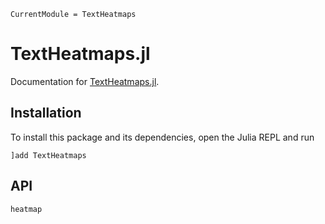 ```@meta
CurrentModule = TextHeatmaps
```

# TextHeatmaps.jl

Documentation for [TextHeatmaps.jl](https://github.com/adrhill/TextHeatmaps.jl).

## Installation
To install this package and its dependencies, open the Julia REPL and run

```julia-repl
]add TextHeatmaps
```

## API

```@docs
heatmap
```
